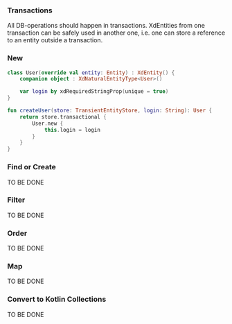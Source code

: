 ### Transactions
All DB-operations should happen in transactions. XdEntities from one transaction can be safely used
in another one, i.e. one can store a reference to an entity outside a transaction.

### New

```kotlin
class User(override val entity: Entity) : XdEntity() {
    companion object : XdNaturalEntityType<User>()

    var login by xdRequiredStringProp(unique = true)
}

fun createUser(store: TransientEntityStore, login: String): User {
    return store.transactional {
        User.new {
            this.login = login 
        }
    }
}
```

### Find or Create
TO BE DONE

### Filter
TO BE DONE

### Order
TO BE DONE

### Map
TO BE DONE

### Convert to Kotlin Collections
TO BE DONE
